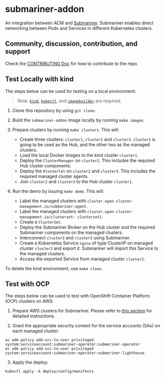 # submariner-addon
An integration between ACM and [Submariner](https://submariner.io/). Submariner enables direct networking between Pods and Services in different Kubernetes clusters.

## Community, discussion, contribution, and support
Check the [CONTRIBUTING Doc](CONTRIBUTING.md) for how to contribute to the repo.

## Test Locally with kind
The steps below can be used for testing on a local environment:

> Note: [`kind`](https://kind.sigs.k8s.io/), [`kubectl`](https://kubernetes.io/docs/tasks/tools/install-kubectl/), and [`imagebuilder`](https://github.com/openshift/imagebuilder) are required.

1. Clone this repository by using `git clone`.

2. Build the `submariner-addon` image locally by running `make images`.

3. Prepare clusters by running `make clusters`. This will:
    - Create three clusters: `cluster1`, `cluster2` and `cluster3`. `cluster1` is going to be used as the Hub, and the other two as the managed clusters.
    - Load the local Docker images to the kind cluster `cluster1`.
    - Deploy the `ClusterManager` on `cluster1`. This includes the required Hub cluster components.
    - Deploy the `Klusterlet` on `cluster2` and `cluster3`. This includes the required managed cluster agents.
    - Join `cluster2` and `cluster3` to the Hub cluster `cluster1`.

4. Run the demo by issuing `make demo`. This will:
    - Label the managed clusters with `cluster.open-cluster-management.io/submariner-agent`.
    - Label the managed clusters with `cluster.open-cluster-management.io/clusterset: clusterset1`.
    - Create a `ClusterSet`.
    - Deploy the Submariner Broker on the Hub cluster and the required Submariner components on the managed clusters.
    - Interconnect `cluster2` and `cluster3` using Submariner.
    - Create a Kubernetes Service `nginx` of type ClusterIP on managed cluster `cluster3` and export it. Submariner will import this Service to the managed clusters.
    - Access the exported Service from managed cluster `cluster2`.

To delete the kind environment, use `make clean`.

## Test with OCP
The steps below can be used to test with OpenShift Container Platform (OCP) clusters on AWS:

1. Prepare AWS clusters for Submariner. Please refer to [this section](https://submariner.io/quickstart/openshift/#prepare-aws-clusters-for-submariner) for detailed instructions.

2. Grant the appropriate security context for the service accounts (SAs) on each managed cluster:
```
oc adm policy add-scc-to-user privileged system:serviceaccount:submariner-operator:submariner-operator
oc adm policy add-scc-to-user privileged system:serviceaccount:submariner-operator:submariner-lighthouse
```
3. Apply the deploy:
```
kubectl apply -k deploy/config/manifests
```
